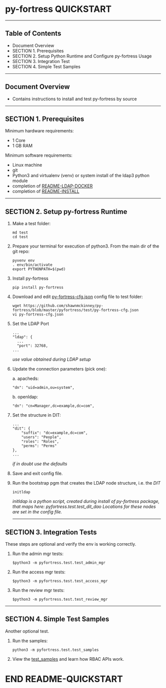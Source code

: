 # py-fortress QUICKSTART
-------------------------------------------------------------------------------
## Table of Contents

 * Document Overview
 * SECTION 1. Prerequisites
 * SECTION 2. Setup Python Runtime and Configure py-fortress Usage
 * SECTION 3. Integration Test
 * SECTION 4. Simple Test Samples 
___________________________________________________________________________________
## Document Overview

 * Contains instructions to install and test py-fortress by source
___________________________________________________________________________________
## SECTION 1. Prerequisites

Minimum hardware requirements:
 * 1 Core
 * 1 GB RAM

Minimum software requirements:
 * Linux machine
 * git
 * Python3 and virtualenv (venv) or system install of the ldap3 python module
 * completion of [README-LDAP-DOCKER](./README-LDAP-DOCKER)
 * completion of [README-INSTALL](./README-INSTALL)  
________________________________________________________________________________
## SECTION 2. Setup py-fortress Runtime

1. Make a test folder:
    ```
    md test    
    cd test
    ```

2. Prepare your terminal for execution of python3.  From the main dir of the git repo:
    ```
    pyvenv env
    . env/bin/activate
    export PYTHONPATH=$(pwd)
    ```
    
3. Install py-fortress
    ```
    pip install py-fortress
    ```

4. Download and edit [py-fortress-cfg.json](https://github.com/shawnmckinney/py-fortress/blob/master/pyfortress/test/py-fortress-cfg.json) config file to test folder:
    ```
    wget https://github.com/shawnmckinney/py-fortress/blob/master/pyfortress/test/py-fortress-cfg.json
    vi py-fortress-cfg.json
    ```

5. Set the LDAP Port
    ```
    ...
    "ldap": {
      ...
      "port": 32768,
    ...
    ```
    *use value obtained during LDAP setup*
        
6. Update the connection parameters (pick one):

    a. apacheds:
    ```
    "dn": "uid=admin,ou=system",
    ```
    
    b. openldap:
    ```
    "dn": "cn=Manager,dc=example,dc=com",
    ```

7. Set the structure in DIT:
    ```
    ...
    "dit": {
        "suffix": "dc=example,dc=com",
        "users": "People",
        "roles": "Roles",
        "perms": "Perms"
    },
    ...    
    ```
    *if in doubt use the defaults*
    
8. Save and exit config file.

9. Run the bootstrap pgm that creates the LDAP node structure, i.e. the *DIT*
    ```
    initldap 
    ```
    *initldap is a python script, created during install of py-fortress package, that maps here: pyfortress.test.test_dit_dao*
    *Locations for these nodes are set in the config file.* 
    __________________________________________________________________________________
## SECTION 3. Integration Tests

These steps are optional and verify the env is working correctly.

1. Run the admin mgr tests:
    ```
    $python3 -m pyfortress.test.test_admin_mgr 
    ```

2. Run the access mgr tests:
    ```
    $python3 -m pyfortress.test.test_access_mgr
    ```
 
3. Run the review mgr tests:
    ```
    $python3 -m pyfortress.test.test_review_mgr 
    ```
__________________________________________________________________________________
## SECTION 4. Simple Test Samples

Another optional test.  
 
1. Run the samples:
    ```
    python3 -m pyfortress.test.test_samples 
    ```

2. View the [test_samples](../test/test_samples.py) and learn how RBAC APIs work.

# END README-QUICKSTART